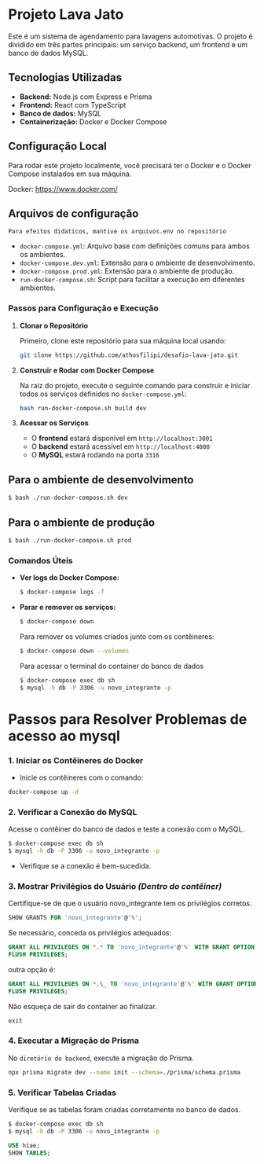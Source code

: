 # Projeto Lava Jato

Este é um sistema de agendamento para lavagens automotivas. O projeto é dividido em três partes principais: um serviço backend, um frontend e um banco de dados MySQL.

## Tecnologias Utilizadas

- **Backend:** Node.js com Express e Prisma
- **Frontend:** React com TypeScript
- **Banco de dados:** MySQL
- **Containerização:** Docker e Docker Compose

## Configuração Local

Para rodar este projeto localmente, você precisará ter o Docker e o Docker Compose instalados em sua máquina.

Docker: https://www.docker.com/

## Arquivos de configuração

`Para efeitos didaticos, mantive os arquivos.env no repositório`

- `docker-compose.yml`: Arquivo base com definições comuns para ambos os ambientes.
- `docker-compose.dev.yml`: Extensão para o ambiente de desenvolvimento.
- `docker-compose.prod.yml`: Extensão para o ambiente de produção.
- `run-docker-compose.sh`: Script para facilitar a execução em diferentes ambientes.

### Passos para Configuração e Execução

1. **Clonar o Repositório**

   Primeiro, clone este repositório para sua máquina local usando:

   ```bash
   git clone https://github.com/athosfilipi/desafio-lava-jato.git   
   ```

2. **Construir e Rodar com Docker Compose**

   Na raiz do projeto, execute o seguinte comando para construir e iniciar todos os serviços definidos no `docker-compose.yml`:

   ```bash
   bash run-docker-compose.sh build dev
   ```

3. **Acessar os Serviços**

   - O **frontend** estará disponível em `http://localhost:3001`
   - O **backend** estará acessível em `http://localhost:4000`
   - O **MySQL** estará rodando na porta `3316`


## Para o ambiente de desenvolvimento

   ```sh
   $ bash ./run-docker-compose.sh dev
   ```

## Para o ambiente de produção

   ```sh
   $ bash ./run-docker-compose.sh prod
   ```


### Comandos Úteis

- **Ver logs do Docker Compose:**

  ```bash
  $ docker-compose logs -f
  ```

- **Parar e remover os serviços:**

  ```bash
  $ docker-compose down
  ```

  Para remover os volumes criados junto com os contêineres:

  ```bash
  $ docker-compose down --volumes
  ```

  Para acessar o terminal do container do banco de dados

   ```bash
   $ docker-compose exec db sh
   $ mysql -h db -P 3306 -u novo_integrante -p
   ```

# Passos para Resolver Problemas de acesso ao mysql

### 1. Iniciar os Contêineres do Docker

- Inicie os contêineres com o comando:

```bash
docker-compose up -d
```

### 2. Verificar a Conexão do MySQL

Acesse o contêiner do banco de dados e teste a conexão com o MySQL.

```bash
$ docker-compose exec db sh
$ mysql -h db -P 3306 -u novo_integrante -p
```

- Verifique se a conexão é bem-sucedida.

### 3. Mostrar Privilégios do Usuário _(Dentro do contêiner)_

Certifique-se de que o usuário novo_integrante tem os privilégios corretos.

```SQL
SHOW GRANTS FOR 'novo_integrante'@'%';
```

Se necessário, conceda os privilégios adequados:

```SQL
GRANT ALL PRIVILEGES ON *.* TO 'novo_integrante'@'%' WITH GRANT OPTION;
FLUSH PRIVILEGES;
```

outra opção é:

```SQL
GRANT ALL PRIVILEGES ON *.\_ TO 'novo_integrante'@'%' WITH GRANT OPTION;
FLUSH PRIVILEGES;
```

Não esqueça de sair do container ao finalizar.

```SQL
exit
```

### 4. Executar a Migração do Prisma

No `diretório do backend`, execute a migração do Prisma.

```sh
npx prisma migrate dev --name init --schema=./prisma/schema.prisma
```

### 5. Verificar Tabelas Criadas

Verifique se as tabelas foram criadas corretamente no banco de dados.

```bash
$ docker-compose exec db sh
$ mysql -h db -P 3306 -u novo_integrante -p
```

```SQL
USE hiae;
SHOW TABLES;
```




